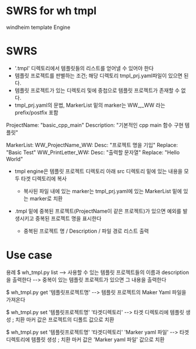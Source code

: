 SWRS for wh tmpl
======

windheim template Engine

# SWRS

* '.tmpl' 디렉토리에서 템플릿들의 리스트를 얻어낼 수 있어야 한다
* 템플릿 프로젝트를 판별하는 조건; 해당 디렉토리 tmpl_prj.yaml파일이 있으면 된다.
* 템플릿 프로젝트가 있는 디렉토리 및에 중첩으로 템플릿 프로젝트가 존재할 수 없다.
* tmpl_prj.yaml의 문법, MarkerList 밑의 marker는 WW_,_WW 라는 prefix/postfix 포함

ProjectName: "basic_cpp_main"
  Description: "기본적인 cpp main 함수 구현 템플릿"

MarkerList:
  WW_ProjectName_WW: 
    Desc: "프로젝트 명을 기입"
    Replace: "Basic Test"
  WW_PrintLetter_WW: 
    Desc: "출력할 문자열"
    Replace: "Hello World"

* tmpl engine은 템플릿 프로젝트 디렉토리 아래 src 디렉토리 밑에 있는 내용을 모두 타겟 디렉토리에 복사
  * 복사된 파일 내에 있는 marker는 tmpl_prj.yaml에 있는 MarkerList 밑에 있는 marker로 치환

* .tmpl 밑에 중복된 프로젝트(ProjectName이 같은 프로젝트)가 있으면 예외를 발생시키고 중복된 프로젝트 명을 표시한다
  * 중복된 프로젝트 명 / Description / 파일 경로 리스트 출력


# Use case

용례
$ wh_tmpl.py list
--> 사용할 수 있는 템플릿 프로젝트들의 이름과 description을 출력한다
--> 중복이 있는 템플릿 프로젝트가 있으면 그 내용을 출력한다

$ wh_tmpl.py get '템플릿프로젝트명' 
--> 템플릿 프로젝트의 Maker Yaml 파일을 가져온다

$ wh_tmpl.py set '템플릿프로젝트명' '타겟디렉토리' 
--> 타겟 디렉토리에 템플릿 생성 ; 치환 마커 값은 프로젝트의 디폴트 값으로 치환

$ wh_tmpl.py set '템플릿프로젝트명' '타겟디렉토리' 'Marker yaml 파일'
--> 타겟 디렉토리에 템플릿 생성 ; 치환 마커 값은 'Marker yaml 파일' 값으로 치환


